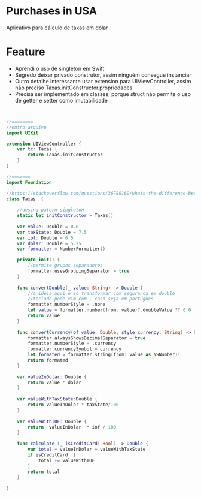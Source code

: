 #  Purchases in USA
Aplicativo para cálculo de taxas em dólar 

# Feature
- Aprendi o uso de singleton em Swift
- Segredo  deixar privado  construtor, assim ninguém consegue instanciar
- Outro detalhe interessante  usar  extension para UIViewController, assim não preciso Taxas.initConstructor.propriedades
- Precisa ser implementado em classes, porque struct não permite o uso de getter e setter como imutabilidade


```swift


//========
//outro arquivo
import UIKit

extension UIViewController {
	var tc: Taxas {
		return Taxas.initConstructor
	}
}

//=======
import Foundation

//https://stackoverflow.com/questions/36788169/whats-the-difference-between-struct-based-and-class-based-singletons
class Taxas  {
	
	//desing patern singleton
	static let initConstructor = Taxas()
	
	var value: Double = 0.0
	var taxState: Double = 7.5
	var iof: Double = 6.5
	var dolar: Double = 5.25
	var formatter = NumberFormatter()

	private init() {
		//permite grupos separadores
		formatter.usesGroupingSeparator = true
	}
	
	func convertDouble(_ value: String) -> Double {
		//a ideia aqui e so transformar com seguranca em double
		//teclado pode vim com , caso seja em portugues
		formatter.numberStyle = .none
		let value = formatter.number(from: value)?.doubleValue ?? 0.0
		return value
	}
	
	func convertCurrency(of value: Double, style currency: String) -> String {
		formatter.alwaysShowsDecimalSeparator = true
		formatter.numberStyle = .currency
		formatter.currencySymbol = currency
		let formated = formatter.string(from: value as NSNumber)!
		return formated
	}
	
	var valueInDolar: Double {
		return value * dolar
	}
	
	var valueWithTaxState:Double {
		return valueInDolar * taxState/100
	}
	
	var valueWithIOF: Double {
		return  valueInDolar  * iof / 100
	}
	
	func calculate (_ isCreditCard: Bool) -> Double {
		var total = valueInDolar + valueWithTaxState
		if isCreditCard  {
			total += valueWithIOF
		}
		return total
	}
	
}

```





